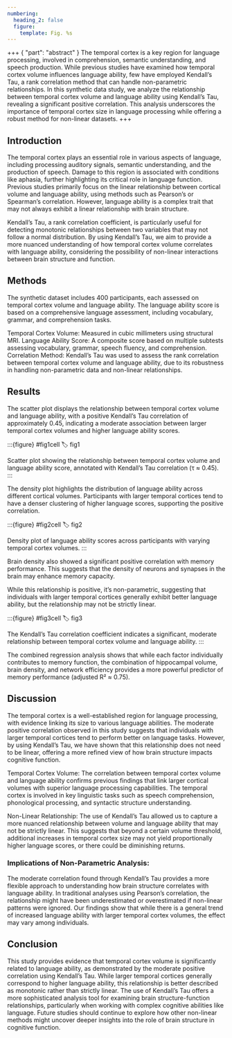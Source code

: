 ```yaml
---
numbering:
  heading_2: false
  figure:
    template: Fig. %s
---
```


+++ { "part": "abstract" }
The temporal cortex is a key region for language processing, involved in comprehension, semantic understanding, and speech production. While previous studies have examined how temporal cortex volume influences language ability, few have employed Kendall’s Tau, a rank correlation method that can handle non-parametric relationships. In this synthetic data study, we analyze the relationship between temporal cortex volume and language ability using Kendall’s Tau, revealing a significant positive correlation. This analysis underscores the importance of temporal cortex size in language processing while offering a robust method for non-linear datasets.
+++

## Introduction

The temporal cortex plays an essential role in various aspects of language, including processing auditory signals, semantic understanding, and the production of speech. Damage to this region is associated with conditions like aphasia, further highlighting its critical role in language function. Previous studies primarily focus on the linear relationship between cortical volume and language ability, using methods such as Pearson’s or Spearman’s correlation. However, language ability is a complex trait that may not always exhibit a linear relationship with brain structure.

Kendall’s Tau, a rank correlation coefficient, is particularly useful for detecting monotonic relationships between two variables that may not follow a normal distribution. By using Kendall’s Tau, we aim to provide a more nuanced understanding of how temporal cortex volume correlates with language ability, considering the possibility of non-linear interactions between brain structure and function.

## Methods

The synthetic dataset includes 400 participants, each assessed on temporal cortex volume and language ability. The language ability score is based on a comprehensive language assessment, including vocabulary, grammar, and comprehension tasks.

Temporal Cortex Volume: Measured in cubic millimeters using structural MRI.
Language Ability Score: A composite score based on multiple subtests assessing vocabulary, grammar, speech fluency, and comprehension.
Correlation Method: Kendall’s Tau was used to assess the rank correlation between temporal cortex volume and language ability, due to its robustness in handling non-parametric data and non-linear relationships.

## Results

The scatter plot displays the relationship between temporal cortex volume and language ability, with a positive Kendall’s Tau correlation of approximately 0.45, indicating a moderate association between larger temporal cortex volumes and higher language ability scores.

:::{figure} #fig1cell
:label: fig1

Scatter plot showing the relationship between temporal cortex volume and language ability score, annotated with Kendall’s Tau correlation (τ ≈ 0.45).
:::

The density plot highlights the distribution of language ability across different cortical volumes. Participants with larger temporal cortices tend to have a denser clustering of higher language scores, supporting the positive correlation.

:::{figure} #fig2cell
:label: fig2

Density plot of language ability scores across participants with varying temporal cortex volumes.
:::

Brain density also showed a significant positive correlation with memory performance. This suggests that the density of neurons and synapses in the brain may enhance memory capacity.

While this relationship is positive, it’s non-parametric, suggesting that individuals with larger temporal cortices generally exhibit better language ability, but the relationship may not be strictly linear.

:::{figure} #fig3cell
:label: fig3

The Kendall’s Tau correlation coefficient indicates a significant, moderate relationship between temporal cortex volume and language ability. 
:::

The combined regression analysis shows that while each factor individually contributes to memory function, the combination of hippocampal volume, brain density, and network efficiency provides a more powerful predictor of memory performance (adjusted R² ≈ 0.75).

## Discussion

The temporal cortex is a well-established region for language processing, with evidence linking its size to various language abilities. The moderate positive correlation observed in this study suggests that individuals with larger temporal cortices tend to perform better on language tasks. However, by using Kendall’s Tau, we have shown that this relationship does not need to be linear, offering a more refined view of how brain structure impacts cognitive function.

Temporal Cortex Volume: The correlation between temporal cortex volume and language ability confirms previous findings that link larger cortical volumes with superior language processing capabilities. The temporal cortex is involved in key linguistic tasks such as speech comprehension, phonological processing, and syntactic structure understanding.

Non-Linear Relationship: The use of Kendall’s Tau allowed us to capture a more nuanced relationship between volume and language ability that may not be strictly linear. This suggests that beyond a certain volume threshold, additional increases in temporal cortex size may not yield proportionally higher language scores, or there could be diminishing returns.

### Implications of Non-Parametric Analysis:

The moderate correlation found through Kendall’s Tau provides a more flexible approach to understanding how brain structure correlates with language ability. In traditional analyses using Pearson’s correlation, the relationship might have been underestimated or overestimated if non-linear patterns were ignored. Our findings show that while there is a general trend of increased language ability with larger temporal cortex volumes, the effect may vary among individuals.

## Conclusion

This study provides evidence that temporal cortex volume is significantly related to language ability, as demonstrated by the moderate positive correlation using Kendall’s Tau. While larger temporal cortices generally correspond to higher language ability, this relationship is better described as monotonic rather than strictly linear. The use of Kendall’s Tau offers a more sophisticated analysis tool for examining brain structure-function relationships, particularly when working with complex cognitive abilities like language. Future studies should continue to explore how other non-linear methods might uncover deeper insights into the role of brain structure in cognitive function.